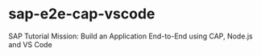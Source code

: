 # sap-e2e-cap-vscode
SAP Tutorial Mission: Build an Application End-to-End using CAP, Node.js and VS Code

